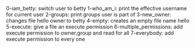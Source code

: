 0-iam_betty: switch user to betty
1-who_am_i: print the effective username for current user
2-groups: print groups user is part of
3-new_owner: changes file hello owner to betty
4-empty: creates an empty file name hello
5-execute: give a file an execute permission
6-multiple_permissions: add execute permission to owner,group and read for all
7-everybody: add execute permission to every one
